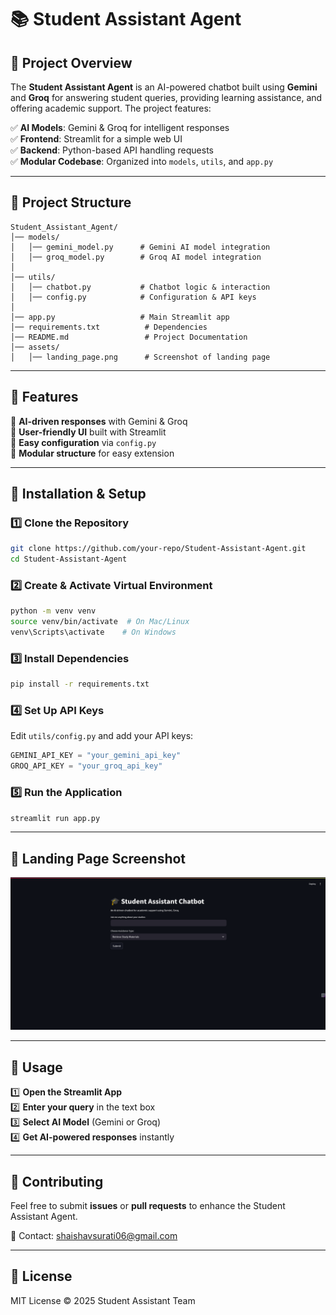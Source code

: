 # 📚 Student Assistant Agent

## 🎯 Project Overview
The **Student Assistant Agent** is an AI-powered chatbot built using **Gemini** and **Groq** for answering student queries, providing learning assistance, and offering academic support. The project features:

✅ **AI Models**: Gemini & Groq for intelligent responses  
✅ **Frontend**: Streamlit for a simple web UI  
✅ **Backend**: Python-based API handling requests  
✅ **Modular Codebase**: Organized into `models`, `utils`, and `app.py`  

---

## 📁 Project Structure
```
Student_Assistant_Agent/
│── models/
│   │── gemini_model.py      # Gemini AI model integration
│   │── groq_model.py        # Groq AI model integration
│
│── utils/
│   │── chatbot.py           # Chatbot logic & interaction
│   │── config.py            # Configuration & API keys
│
│── app.py                   # Main Streamlit app
│── requirements.txt          # Dependencies
│── README.md                 # Project Documentation
│── assets/
│   │── landing_page.png      # Screenshot of landing page
```

---

## 🌟 Features
🔹 **AI-driven responses** with Gemini & Groq  
🔹 **User-friendly UI** built with Streamlit  
🔹 **Easy configuration** via `config.py`  
🔹 **Modular structure** for easy extension  

---

## 🔧 Installation & Setup
### 1️⃣ **Clone the Repository**
```bash
git clone https://github.com/your-repo/Student-Assistant-Agent.git
cd Student-Assistant-Agent
```

### 2️⃣ **Create & Activate Virtual Environment**
```bash
python -m venv venv
source venv/bin/activate  # On Mac/Linux
venv\Scripts\activate    # On Windows
```

### 3️⃣ **Install Dependencies**
```bash
pip install -r requirements.txt
```

### 4️⃣ **Set Up API Keys**
Edit `utils/config.py` and add your API keys:
```python
GEMINI_API_KEY = "your_gemini_api_key"
GROQ_API_KEY = "your_groq_api_key"
```

### 5️⃣ **Run the Application**
```bash
streamlit run app.py
```

---

## 🎥 Landing Page Screenshot

![Landing Page](https://raw.githubusercontent.com/shaishav06/AI-Agents/main/Student%20Assistant%20Chatbot/Screenshot%20from%202025-02-22%2014-44-38.png)

---

## 🚀 Usage
1️⃣ **Open the Streamlit App**  
2️⃣ **Enter your query** in the text box  
3️⃣ **Select AI Model** (Gemini or Groq)  
4️⃣ **Get AI-powered responses** instantly  

---

## 🤝 Contributing
Feel free to submit **issues** or **pull requests** to enhance the Student Assistant Agent.

📧 Contact: shaishavsurati06@gmail.com

---

## 📜 License
MIT License © 2025 Student Assistant Team

